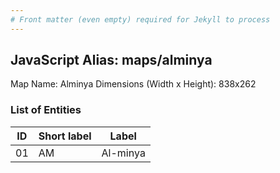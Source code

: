 ```yaml
---
# Front matter (even empty) required for Jekyll to process
---
```


## JavaScript Alias: maps/alminya

Map Name: Alminya
Dimensions (Width x Height): 838x262

### List of Entities

| ID  | Short label | Label    |
| --- | ----------- | -------- |
| 01  | AM          | Al-minya |
